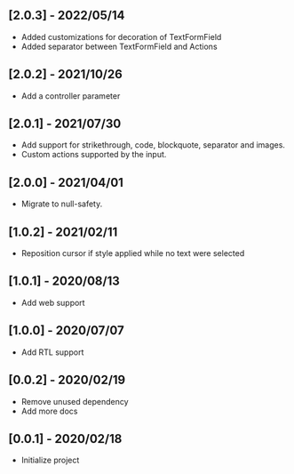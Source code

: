## [2.0.3] - 2022/05/14

* Added customizations for decoration of TextFormField
* Added separator between TextFormField and Actions

## [2.0.2] - 2021/10/26

* Add a controller parameter

## [2.0.1] - 2021/07/30

* Add support for strikethrough, code, blockquote, separator and images.
* Custom actions supported by the input.

## [2.0.0] - 2021/04/01

* Migrate to null-safety.

## [1.0.2] - 2021/02/11

* Reposition cursor if style applied while no text were selected

## [1.0.1] - 2020/08/13

* Add web support

## [1.0.0] - 2020/07/07

* Add RTL support

## [0.0.2] - 2020/02/19

* Remove unused dependency
* Add more docs

## [0.0.1] - 2020/02/18

* Initialize project
